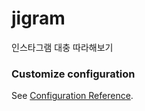 # jigram

인스타그램 대충 따라해보기

### Customize configuration
See [Configuration Reference](https://cli.vuejs.org/config/).
